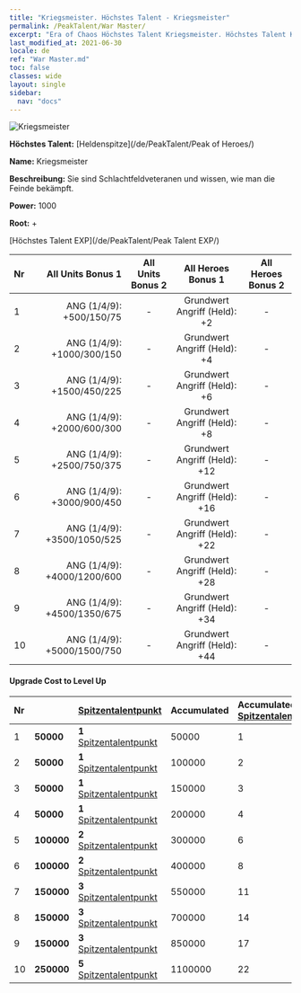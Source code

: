 ```yaml
---
title: "Kriegsmeister. Höchstes Talent - Kriegsmeister"
permalink: /PeakTalent/War Master/
excerpt: "Era of Chaos Höchstes Talent Kriegsmeister. Höchstes Talent Kriegsmeister. Kriegsmeister"
last_modified_at: 2021-06-30
locale: de
ref: "War Master.md"
toc: false
classes: wide
layout: single
sidebar:
  nav: "docs"
---
```


  ![Kriegsmeister](/images/pt/talent_1001.png)

  **Höchstes Talent:** [Heldenspitze](/de/PeakTalent/Peak of Heroes/)

  **Name:** Kriegsmeister

  **Beschreibung:** Sie sind Schlachtfeldveteranen und wissen, wie man die Feinde bekämpft.

  **Power:** 1000

  **Root:** +

  [Höchstes Talent EXP](/de/PeakTalent/Peak Talent EXP/)

  | Nr | All Units Bonus 1 | All Units Bonus 2 | All Heroes Bonus 1 | All Heroes Bonus 2 |
  |:---|--------------:|:-------------:|:-------------:|:-------------:|
  | 1 | ANG (1/4/9): +500/150/75 | - | Grundwert Angriff (Held): +2 | - |
  | 2 | ANG (1/4/9): +1000/300/150 | - | Grundwert Angriff (Held): +4 | - |
  | 3 | ANG (1/4/9): +1500/450/225 | - | Grundwert Angriff (Held): +6 | - |
  | 4 | ANG (1/4/9): +2000/600/300 | - | Grundwert Angriff (Held): +8 | - |
  | 5 | ANG (1/4/9): +2500/750/375 | - | Grundwert Angriff (Held): +12 | - |
  | 6 | ANG (1/4/9): +3000/900/450 | - | Grundwert Angriff (Held): +16 | - |
  | 7 | ANG (1/4/9): +3500/1050/525 | - | Grundwert Angriff (Held): +22 | - |
  | 8 | ANG (1/4/9): +4000/1200/600 | - | Grundwert Angriff (Held): +28 | - |
  | 9 | ANG (1/4/9): +4500/1350/675 | - | Grundwert Angriff (Held): +34 | - |
  | 10 | ANG (1/4/9): +5000/1500/750 | - | Grundwert Angriff (Held): +44 | - |


#### Upgrade Cost to Level Up

  | Nr | <i class="fas fa-coins"/> | [Spitzentalentpunkt](/ItemsDE/con_934/) | Accumulated <i class="fas fa-coins"/> | Accumulated [Spitzentalentpunkt](/ItemsDE/con_934/) |
  |:---|:--------------|:-------------|:-------------|:-------------|
  | 1 | **50000** | **1** [Spitzentalentpunkt](/ItemsDE/con_934/) | 50000 | 1 |
  | 2 | **50000** | **1** [Spitzentalentpunkt](/ItemsDE/con_934/) | 100000 | 2 |
  | 3 | **50000** | **1** [Spitzentalentpunkt](/ItemsDE/con_934/) | 150000 | 3 |
  | 4 | **50000** | **1** [Spitzentalentpunkt](/ItemsDE/con_934/) | 200000 | 4 |
  | 5 | **100000** | **2** [Spitzentalentpunkt](/ItemsDE/con_934/) | 300000 | 6 |
  | 6 | **100000** | **2** [Spitzentalentpunkt](/ItemsDE/con_934/) | 400000 | 8 |
  | 7 | **150000** | **3** [Spitzentalentpunkt](/ItemsDE/con_934/) | 550000 | 11 |
  | 8 | **150000** | **3** [Spitzentalentpunkt](/ItemsDE/con_934/) | 700000 | 14 |
  | 9 | **150000** | **3** [Spitzentalentpunkt](/ItemsDE/con_934/) | 850000 | 17 |
  | 10 | **250000** | **5** [Spitzentalentpunkt](/ItemsDE/con_934/) | 1100000 | 22 |
